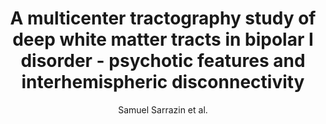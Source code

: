---
cat: gaia
subcat: architecture
bestof: false
author: Samuel Sarrazin et al.
title: A multicenter tractography study of deep white matter tracts in bipolar I disorder - psychotic features and interhemispheric disconnectivity
journal: JAMA psychiatry
year: 2014
type: article
doi: 10.1001/jamapsychiatry.2013.4513
---